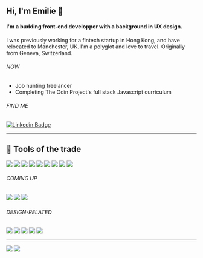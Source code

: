 ## Hi, I'm Emilie 👋

#### I'm a budding front-end developper with a background in UX design.
I was previously working for a fintech startup in Hong Kong, and have relocated to Manchester, UK. I'm a polyglot and love to travel. Originally from Geneva, Switzerland.

###### NOW
- Job hunting freelancer
- Completing The Odin Project's full stack Javascript curriculum

###### FIND ME
[![Linkedin Badge](https://img.shields.io/badge/LinkedIn-0077B5?style=flat&logo=Linkedin&logoColor=white&link=https://www.linkedin.com/in/emilie-trippel/)](https://www.linkedin.com/in/emilie-trippel/)

---

## 🔧 Tools of the trade
<p>
  <img src="https://img.shields.io/badge/Visual_Studio_Code-0078D4?style=for-the-badge&logo=visual%20studio%20code&logoColor=white">
  <img src="https://img.shields.io/badge/HTML5-E34F26?style=for-the-badge&logo=html5&logoColor=white">
  <img src="https://img.shields.io/badge/CSS3-1572B6?style=for-the-badge&logo=css3&logoColor=white">
  <img src="https://img.shields.io/badge/JavaScript-323330?style=for-the-badge&logo=javascript&logoColor=F7DF1E">
  <img src="https://img.shields.io/badge/GitHub-100000?style=for-the-badge&logo=github&logoColor=white">
  <img src="https://img.shields.io/badge/GIT-E44C30?style=for-the-badge&logo=git&logoColor=white">
  <img src="https://img.shields.io/badge/npm-CB3837?style=for-the-badge&logo=npm&logoColor=white">  
   <img src="https://img.shields.io/badge/Jira-0052CC?style=for-the-badge&logo=Jira&logoColor=white">
  <img src="https://img.shields.io/badge/Notion-000000?style=for-the-badge&logo=notion&logoColor=white">
</p>
  
###### COMING UP
<p>
  <img src="https://img.shields.io/badge/React-20232A?style=for-the-badge&logo=react&logoColor=61DAFB">
  <img src="https://img.shields.io/badge/Sass-CC6699?style=for-the-badge&logo=sass&logoColor=white">
  <img src="https://img.shields.io/badge/TypeScript-007ACC?style=for-the-badge&logo=typescript&logoColor=white">
</p>

###### DESIGN-RELATED
<p>
  <img src="https://img.shields.io/badge/Sketch-FFB387?style=for-the-badge&logo=sketch&logoColor=black">
  <img src="https://img.shields.io/badge/Figma-F24E1E?style=for-the-badge&logo=figma&logoColor=white">
  <img src="https://img.shields.io/badge/Adobe%20Photoshop-31A8FF?style=for-the-badge&logo=Adobe%20Photoshop&logoColor=black">
  <img src="https://img.shields.io/badge/Adobe%20Illustrator-FF9A00?style=for-the-badge&logo=adobe%20illustrator&logoColor=white">
  <img src="https://img.shields.io/badge/Miro-050038?style=for-the-badge&logo=Miro&logoColor=white">
</p>
  
---

<p>
  <img src="https://github-readme-stats.vercel.app/api/top-langs/?username=emilielydiat">
  <img src="https://github-profile-summary-cards.vercel.app/api/cards/profile-details?username=emilielydiat&theme=vue">
</p>
